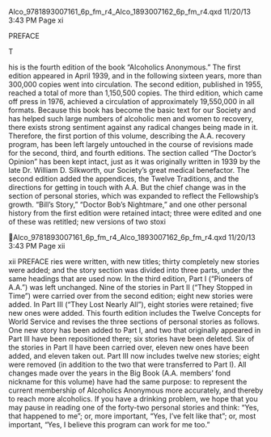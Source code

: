 Alco_9781893007161_6p_fm_r4_Alco_1893007162_6p_fm_r4.qxd 11/20/13 3:43 PM Page xi

PREFACE

T

his is the fourth edition of the book “Alcoholics
Anonymous.” The first edition appeared in April
1939, and in the following sixteen years, more than
300,000 copies went into circulation. The second edition, published in 1955, reached a total of more than
1,150,500 copies. The third edition, which came off
press in 1976, achieved a circulation of approximately
19,550,000 in all formats.
Because this book has become the basic text for our
Society and has helped such large numbers of alcoholic men and women to recovery, there exists strong
sentiment against any radical changes being made in it.
Therefore, the first portion of this volume, describing
the A.A. recovery program, has been left largely untouched in the course of revisions made for the second,
third, and fourth editions. The section called “The
Doctor’s Opinion” has been kept intact, just as it was
originally written in 1939 by the late Dr. William D.
Silkworth, our Society’s great medical benefactor.
The second edition added the appendices, the
Twelve Traditions, and the directions for getting in
touch with A.A. But the chief change was in the section of personal stories, which was expanded to reflect
the Fellowship’s growth. “Bill’s Story,” “Doctor Bob’s
Nightmare,” and one other personal history from the
first edition were retained intact; three were edited
and one of these was retitled; new versions of two stoxi

Alco_9781893007161_6p_fm_r4_Alco_1893007162_6p_fm_r4.qxd 11/20/13 3:43 PM Page xii

xii
PREFACE
ries were written, with new titles; thirty completely
new stories were added; and the story section was divided into three parts, under the same headings that
are used now.
In the third edition, Part I (“Pioneers of A.A.”) was
left unchanged. Nine of the stories in Part II (“They
Stopped in Time”) were carried over from the second
edition; eight new stories were added. In Part III
(“They Lost Nearly All”), eight stories were retained;
five new ones were added.
This fourth edition includes the Twelve Concepts
for World Service and revises the three sections of
personal stories as follows. One new story has been
added to Part I, and two that originally appeared in
Part III have been repositioned there; six stories have
been deleted. Six of the stories in Part II have been
carried over, eleven new ones have been added, and
eleven taken out. Part III now includes twelve new
stories; eight were removed (in addition to the two
that were transferred to Part I).
All changes made over the years in the Big Book
(A.A. members’ fond nickname for this volume) have
had the same purpose: to represent the current membership of Alcoholics Anonymous more accurately,
and thereby to reach more alcoholics. If you have a
drinking problem, we hope that you may pause in
reading one of the forty-two personal stories and
think: “Yes, that happened to me”; or, more important,
“Yes, I’ve felt like that”; or, most important, “Yes, I believe this program can work for me too.”

